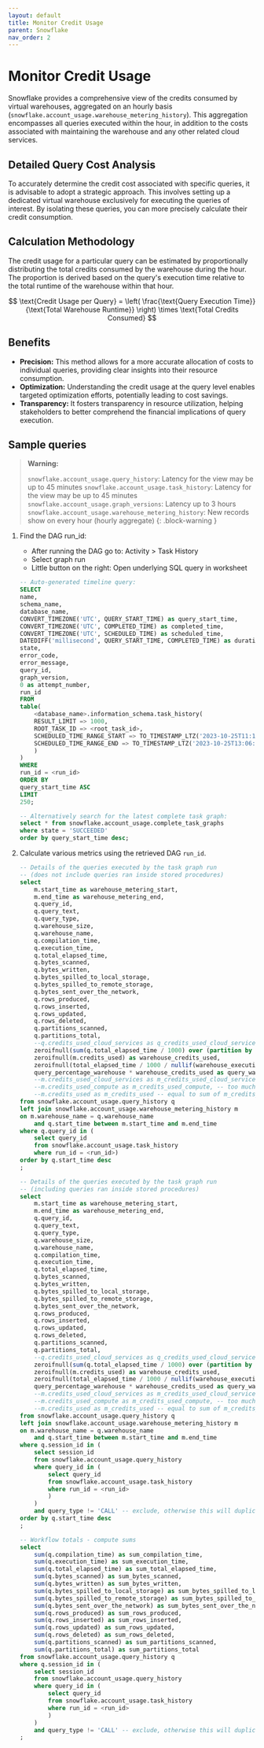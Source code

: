 ```yaml
---
layout: default
title: Monitor Credit Usage
parent: Snowflake
nav_order: 2
---
```


# Monitor Credit Usage 

Snowflake provides a comprehensive view of the credits consumed by virtual warehouses, aggregated on an hourly basis (```snowflake.account_usage.warehouse_metering_history```). This aggregation encompasses all queries executed within the hour, in addition to the costs associated with maintaining the warehouse and any other related cloud services.

## Detailed Query Cost Analysis
To accurately determine the credit cost associated with specific queries, it is advisable to adopt a strategic approach. This involves setting up a dedicated virtual warehouse exclusively for executing the queries of interest. By isolating these queries, you can more precisely calculate their credit consumption.

## Calculation Methodology
The credit usage for a particular query can be estimated by proportionally distributing the total credits consumed by the warehouse during the hour. The proportion is derived based on the query's execution time relative to the total runtime of the warehouse within that hour.

$$
\text{Credit Usage per Query} = \left( \frac{\text{Query Execution Time}}{\text{Total Warehouse Runtime}} \right) \times \text{Total Credits Consumed}
$$

## Benefits
- **Precision:** This method allows for a more accurate allocation of costs to individual queries, providing clear insights into their resource consumption.
- **Optimization:** Understanding the credit usage at the query level enables targeted optimization efforts, potentially leading to cost savings.
- **Transparency:** It fosters transparency in resource utilization, helping stakeholders to better comprehend the financial implications of query execution.

## Sample queries
> **Warning:**
>
> `snowflake.account_usage.query_history`: Latency for the view may be up to 45 minutes
> `snowflake.account_usage.task_history`: Latency for the view may be up to 45 minutes
> `snowflake.account_usage.graph_versions`: Latency up to 3 hours
> `snowflake.account_usage.warehouse_metering_history`: New records show on every hour (hourly aggregate)
{: .block-warning }

1. Find the DAG run_id:
    - After running the DAG go to: Activity > Task History
    - Select graph run
    - Little button on the right: Open underlying SQL query in worksheet

    ```sql
    -- Auto-generated timeline query:
    SELECT
    name,
    schema_name,
    database_name,
    CONVERT_TIMEZONE('UTC', QUERY_START_TIME) as query_start_time,
    CONVERT_TIMEZONE('UTC', COMPLETED_TIME) as completed_time,
    CONVERT_TIMEZONE('UTC', SCHEDULED_TIME) as scheduled_time,
    DATEDIFF('millisecond', QUERY_START_TIME, COMPLETED_TIME) as duration,
    state,
    error_code,
    error_message,
    query_id,
    graph_version,
    0 as attempt_number,
    run_id
    FROM
    table(
        <database_name>.information_schema.task_history(
        RESULT_LIMIT => 1000,
        ROOT_TASK_ID => <root_task_id>,
        SCHEDULED_TIME_RANGE_START => TO_TIMESTAMP_LTZ('2023-10-25T11:10:35.156Z', 'AUTO'),
        SCHEDULED_TIME_RANGE_END => TO_TIMESTAMP_LTZ('2023-10-25T13:06:07.164Z', 'AUTO')
        )
    )
    WHERE
    run_id = <run_id>
    ORDER BY
    query_start_time ASC
    LIMIT
    250;
    ```

    ```sql
    -- Alternatively search for the latest complete task graph:
    select * from snowflake.account_usage.complete_task_graphs
    where state = 'SUCCEEDED'
    order by query_start_time desc;
    ```

2. Calculate various metrics using the retrieved DAG `run_id`.

    ```sql
    -- Details of the queries executed by the task graph run
    -- (does not include queries ran inside stored procedures)
    select
        m.start_time as warehouse_metering_start,
        m.end_time as warehouse_metering_end,
        q.query_id,
        q.query_text,
        q.query_type,
        q.warehouse_size,
        q.warehouse_name,
        q.compilation_time,
        q.execution_time,
        q.total_elapsed_time,
        q.bytes_scanned,
        q.bytes_written,
        q.bytes_spilled_to_local_storage,
        q.bytes_spilled_to_remote_storage,
        q.bytes_sent_over_the_network,
        q.rows_produced,
        q.rows_inserted,
        q.rows_updated,
        q.rows_deleted,
        q.partitions_scanned,
        q.partitions_total,
        --q.credits_used_cloud_services as q_credits_used_cloud_services, -- too much detail
        zeroifnull(sum(q.total_elapsed_time / 1000) over (partition by q.warehouse_name, warehouse_metering_start)) as warehouse_execution_time,
        zeroifnull(m.credits_used) as warehouse_credits_used,
        zeroifnull(total_elapsed_time / 1000 / nullif(warehouse_execution_time, 0)) as query_percentage_warehouse,
        query_percentage_warehouse * warehouse_credits_used as query_warehouse_credits_used
        --m.credits_used_cloud_services as m_credits_used_cloud_services, -- too much detail
        --m.credits_used_compute as m_credits_used_compute, -- too much detail
        --m.credits_used as m_credits_used -- equal to sum of m_credits_used_cloud_services and m_credits_used_compute, also equal to warehouse_credits_used
    from snowflake.account_usage.query_history q
    left join snowflake.account_usage.warehouse_metering_history m
    on m.warehouse_name = q.warehouse_name
        and q.start_time between m.start_time and m.end_time
    where q.query_id in (
        select query_id
        from snowflake.account_usage.task_history
        where run_id = <run_id>)
    order by q.start_time desc
    ;
    ```

    ```sql
    -- Details of the queries executed by the task graph run
    -- (including queries ran inside stored procedures)
    select
        m.start_time as warehouse_metering_start,
        m.end_time as warehouse_metering_end,
        q.query_id,
        q.query_text,
        q.query_type,
        q.warehouse_size,
        q.warehouse_name,
        q.compilation_time,
        q.execution_time,
        q.total_elapsed_time,
        q.bytes_scanned,
        q.bytes_written,
        q.bytes_spilled_to_local_storage,
        q.bytes_spilled_to_remote_storage,
        q.bytes_sent_over_the_network,
        q.rows_produced,
        q.rows_inserted,
        q.rows_updated,
        q.rows_deleted,
        q.partitions_scanned,
        q.partitions_total,
        --q.credits_used_cloud_services as q_credits_used_cloud_services, -- too much detail
        zeroifnull(sum(q.total_elapsed_time / 1000) over (partition by q.warehouse_name, warehouse_metering_start)) as warehouse_execution_time,
        zeroifnull(m.credits_used) as warehouse_credits_used,
        zeroifnull(total_elapsed_time / 1000 / nullif(warehouse_execution_time, 0)) as query_percentage_warehouse,
        query_percentage_warehouse * warehouse_credits_used as query_warehouse_credits_used
        --m.credits_used_cloud_services as m_credits_used_cloud_services, -- too much detail
        --m.credits_used_compute as m_credits_used_compute, -- too much detail
        --m.credits_used as m_credits_used -- equal to sum of m_credits_used_cloud_services and m_credits_used_compute, also equal to warehouse_credits_used
    from snowflake.account_usage.query_history q
    left join snowflake.account_usage.warehouse_metering_history m
    on m.warehouse_name = q.warehouse_name
        and q.start_time between m.start_time and m.end_time
    where q.session_id in (
        select session_id
        from snowflake.account_usage.query_history
        where query_id in (
            select query_id
            from snowflake.account_usage.task_history
            where run_id = <run_id>
            )
        )
        and query_type != 'CALL' -- exclude, otherwise this will duplicate some info
    order by q.start_time desc
    ;
    ```

    ```sql
    -- Workflow totals - compute sums
    select
        sum(q.compilation_time) as sum_compilation_time,
        sum(q.execution_time) as sum_execution_time,
        sum(q.total_elapsed_time) as sum_total_elapsed_time,
        sum(q.bytes_scanned) as sum_bytes_scanned,
        sum(q.bytes_written) as sum_bytes_written,
        sum(q.bytes_spilled_to_local_storage) as sum_bytes_spilled_to_local_storage,
        sum(q.bytes_spilled_to_remote_storage) as sum_bytes_spilled_to_remote_storage,
        sum(q.bytes_sent_over_the_network) as sum_bytes_sent_over_the_network,
        sum(q.rows_produced) as sum_rows_produced,
        sum(q.rows_inserted) as sum_rows_inserted,
        sum(q.rows_updated) as sum_rows_updated,
        sum(q.rows_deleted) as sum_rows_deleted,
        sum(q.partitions_scanned) as sum_partitions_scanned,
        sum(q.partitions_total) as sum_partitions_total
    from snowflake.account_usage.query_history q
    where q.session_id in (
        select session_id
        from snowflake.account_usage.query_history
        where query_id in (
            select query_id
            from snowflake.account_usage.task_history
            where run_id = <run_id>
            )
        )
        and query_type != 'CALL' -- exclude, otherwise this will duplicate some info
    ;
    ```
